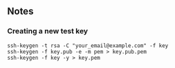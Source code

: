 ## Notes

### Creating a new test key

    ssh-keygen -t rsa -C "your_email@example.com" -f key
    ssh-keygen -f key.pub -e -m pem > key.pub.pem
    ssh-keygen -f key -y > key.pem